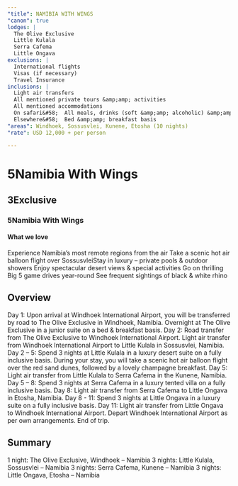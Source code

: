 ```yaml
---
"title": NAMIBIA WITH WINGS
"canon": true
lodges: |
  The Olive Exclusive
  Little Kulala
  Serra Cafema
  Little Ongava
exclusions: |
  International flights
  Visas (if necessary)
  Travel Insurance
inclusions: |
  Light air transfers
  All mentioned private tours &amp;amp; activities
  All mentioned accommodations
  On safari&#58;  All meals, drinks (soft &amp;amp; alcoholic) &amp;amp; activities
  Elsewhere&#58;  Bed &amp;amp; breakfast basis
"areas": Windhoek, Sossusvlei, Kunene, Etosha (10 nights)
"rate": USD 12,000 + per person

---
```


# 5Namibia With Wings
## 3Exclusive
### 5Namibia With Wings


#### What we love
Experience Namibia’s most remote regions from the air 
Take a scenic hot air balloon flight over SossusvleiStay in luxury – private pools &amp; outdoor showers
Enjoy spectacular desert views &amp; special activities
Go on thrilling Big 5 game drives year-round
See frequent sightings of black &amp; white rhino

## Overview
Day 1:
Upon arrival at Windhoek International Airport, you will be transferred by road to The Olive Exclusive in Windhoek, Namibia.
Overnight at The Olive Exclusive in a junior suite on a bed &amp; breakfast basis.
Day 2:
Road transfer from The Olive Exclusive to Windhoek International Airport.
Light air transfer from Windhoek International Airport to Little Kulala in Sossusvlei, Namibia.
Day 2 – 5:
Spend 3 nights at Little Kulala in a luxury desert suite on a fully inclusive basis.
During your stay, you will take a scenic hot air balloon flight over the red sand dunes, followed by a lovely champagne breakfast.
Day 5:
Light air transfer from Little Kulala to Serra Cafema in the Kunene, Namibia.
Day 5 – 8:
Spend 3 nights at Serra Cafema in a luxury tented villa on a fully inclusive basis.
Day 8:
Light air transfer from Serra Cafema to Little Ongava in Etosha, Namibia.
Day 8 - 11:
Spend 3 nights at Little Ongava in a luxury suite on a fully inclusive basis.
Day 11:
Light air transfer from Little Ongava to Windhoek International Airport.
Depart Windhoek International Airport as per own arrangements.
End of trip.

## Summary
1 night:  The Olive Exclusive, Windhoek – Namibia
3 nights:  Little Kulala, Sossusvlei – Namibia
3 nights:  Serra Cafema, Kunene – Namibia
3 nights:  Little Ongava, Etosha – Namibia